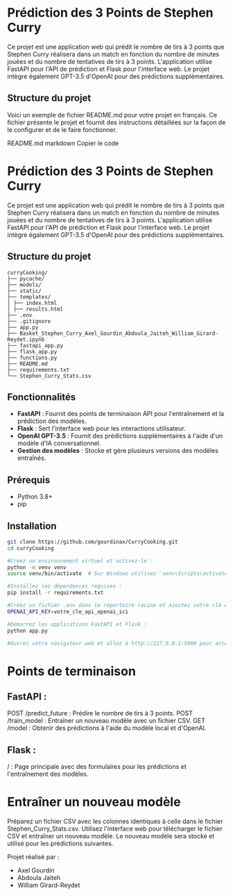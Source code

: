 # Prédiction des 3 Points de Stephen Curry

Ce projet est une application web qui prédit le nombre de tirs à 3 points que Stephen Curry réalisera dans un match en fonction du nombre de minutes jouées et du nombre de tentatives de tirs à 3 points. L'application utilise FastAPI pour l'API de prédiction et Flask pour l'interface web. Le projet intègre également GPT-3.5 d'OpenAI pour des prédictions supplémentaires.

## Structure du projet


Voici un exemple de fichier README.md pour votre projet en français. Ce fichier présente le projet et fournit des instructions détaillées sur la façon de le configurer et de le faire fonctionner.

README.md
markdown
Copier le code
# Prédiction des 3 Points de Stephen Curry

Ce projet est une application web qui prédit le nombre de tirs à 3 points que Stephen Curry réalisera dans un match en fonction du nombre de minutes jouées et du nombre de tentatives de tirs à 3 points. L'application utilise FastAPI pour l'API de prédiction et Flask pour l'interface web. Le projet intègre également GPT-3.5 d'OpenAI pour des prédictions supplémentaires.

## Structure du projet

```
curryCooking/
├── pycache/
├── models/
├── static/
├── templates/
│ ├── index.html
│ ├── results.html
├── .env
├── .gitignore
├── app.py
├── Basket_Stephen_Curry_Axel_Gourdin_Abdoula_Jaiteh_William_Girard-Reydet.ipynb
├── fastapi_app.py
├── flask_app.py
├── functions.py
├── README.md
├── requirements.txt
└── Stephen_Curry_Stats.csv
```

## Fonctionnalités

- **FastAPI** : Fournit des points de terminaison API pour l'entraînement et la prédiction des modèles.
- **Flask** : Sert l'interface web pour les interactions utilisateur.
- **OpenAI GPT-3.5** : Fournit des prédictions supplémentaires à l'aide d'un modèle d'IA conversationnel.
- **Gestion des modèles** : Stocke et gère plusieurs versions des modèles entraînés.

## Prérequis

- Python 3.8+
- pip

## Installation

```bash
git clone https://github.com/gourdinax/CurryCooking.git
cd curryCooking

#Créez un environnement virtuel et activez-le :
python -m venv venv
source venv/bin/activate  # Sur Windows utilisez `venv\Scripts\activate`

#Installez les dépendances requises :
pip install -r requirements.txt

#Créez un fichier .env dans le répertoire racine et ajoutez votre clé API OpenAI :
OPENAI_API_KEY=votre_cle_api_openai_ici

#Démarrez les applications FastAPI et Flask :
python app.py

#Ouvrez votre navigateur web et allez à http://127.0.0.1:5000 pour accéder à l'interface web.
```

# Points de terminaison

## FastAPI :

POST /predict_future : Prédire le nombre de tirs à 3 points.
POST /train_model : Entraîner un nouveau modèle avec un fichier CSV.
GET /model : Obtenir des prédictions à l'aide du modèle local et d'OpenAI.

## Flask :

/ : Page principale avec des formulaires pour les prédictions et l'entraînement des modèles.

# Entraîner un nouveau modèle

Préparez un fichier CSV avec les colonnes identiques à celle dans le fichier Stephen_Curry_Stats.csv.
Utilisez l'interface web pour télécharger le fichier CSV et entraîner un nouveau modèle. 
Le nouveau modèle sera stocké et utilisé pour les prédictions suivantes.

Projet réalisé par : 

-   Axel Gourdin
-   Abdoula Jaiteh
-   William Girard-Reydet









